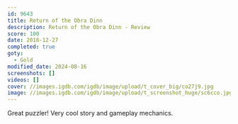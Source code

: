 ```yaml
---
id: 9643
title: Return of the Obra Dinn
description: Return of the Obra Dinn - Review
score: 100
date: 2018-12-27
completed: true
goty:
  - Gold
modified_date: 2024-08-16
screenshots: []
videos: []
cover: //images.igdb.com/igdb/image/upload/t_cover_big/co27j9.jpg
image: //images.igdb.com/igdb/image/upload/t_screenshot_huge/sc6cco.jpg
---
```

Great puzzler! Very cool story and gameplay mechanics.